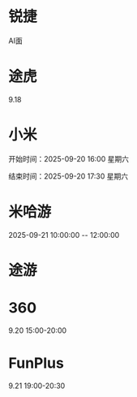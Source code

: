 # 锐捷
AI面

# 途虎
9.18

# 小米
开始时间：2025-09-20 16:00 星期六

结束时间：2025-09-20 17:30 星期六

# 米哈游
2025-09-21 10:00:00 -- 12:00:00

# 途游

# 360
9.20 15:00-20:00

# FunPlus
9.21 19:00-20:30
<!--stackedit_data:
eyJoaXN0b3J5IjpbLTEwMTAyMTEwMjcsLTkxMzMzMDgzNywtMT
kyODkyMjY1MCw0ODg2MjUxOTUsLTIyNzg5MDgwLDExNTYyMzE2
MzMsNTIyMDU1MzIzLC0yMDA0NDA3MzAyLC0yMTQwOTA0MTYzLC
03MzcyNjM3NjUsMTM2ODAyMzkyMSw3MTg4MTg1OTQsLTIwNTU4
NTgyMzUsMTU1NzYzNjIzNywtMjUwMDIxMjYxLDIwODM1MjcxOS
wtMTIzNTU1NjY5NSwxNDA3NDA1MTA1LDEzNTcyNjQ0NjJdfQ==

-->